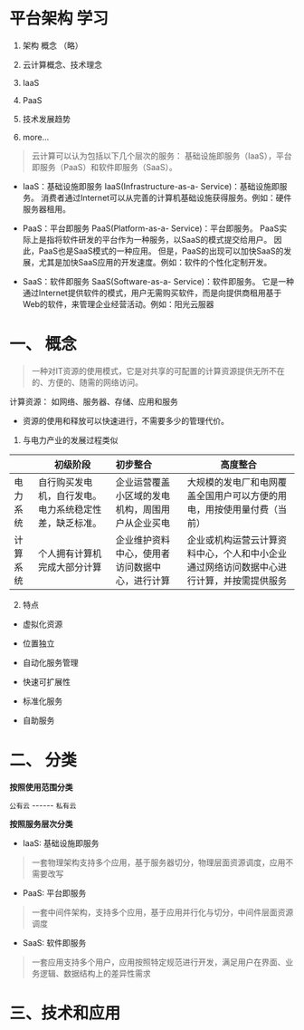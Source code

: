 
# 平台架构 学习

1. 架构 概念 （略）

2. 云计算概念、技术理念

3. IaaS

4. PaaS

5. 技术发展趋势

6. more...


> 云计算可以认为包括以下几个层次的服务：
基础设施即服务（IaaS），平台即服务（PaaS）和软件即服务（SaaS）。

* IaaS：基础设施即服务
IaaS(Infrastructure-as-a- Service)：基础设施即服务。
消费者通过Internet可以从完善的计算机基础设施获得服务。例如：硬件服务器租用。


* PaaS：平台即服务
PaaS(Platform-as-a- Service)：平台即服务。
PaaS实际上是指将软件研发的平台作为一种服务，以SaaS的模式提交给用户。
因此，PaaS也是SaaS模式的一种应用。
但是，PaaS的出现可以加快SaaS的发展，尤其是加快SaaS应用的开发速度。例如：软件的个性化定制开发。

* SaaS：软件即服务
SaaS(Software-as-a- Service)：软件即服务。
它是一种通过Internet提供软件的模式，用户无需购买软件，而是向提供商租用基于Web的软件，来管理企业经营活动。例如：阳光云服器


# 一、 概念

> 一种对IT资源的使用模式，它是对共享的可配置的计算资源提供无所不在的、方便的、随需的网络访问。

计算资源： 如网络、服务器、存储、应用和服务

* 资源的使用和释放可以快速进行，不需要多少的管理代价。

1. 与电力产业的发展过程类似

| | 初级阶段 | 初步整合 | 高度整合 |
| --- | --- | :--- | --- |
| 电力系统 | 自行购买发电机，自行发电。电力系统稳定性差，缺乏标准。 | 企业运营覆盖小区域的发电机构，周围用户从企业买电 | 大规模的发电厂和电网覆盖全国用户可以方便的用电，用按使用量付费（当前） |
| 计算系统 | 个人拥有计算机完成大部分计算 | 企业维护资料中心，使用者访问数据中心，进行计算 | 企业或机构运营云计算资料中心，个人和中小企业通过网络访问数据中心进行计算，并按需提供服务 |

2. 特点

* 虚拟化资源

* 位置独立

* 自动化服务管理

* 快速可扩展性

* 标准化服务

* 自助服务

# 二、 分类

**按照使用范围分类**

`公有云` ------ `私有云`

**按照服务层次分类**

* IaaS: 基础设施即服务

> 一套物理架构支持多个应用，基于服务器切分，物理层面资源调度，应用不需要改写

* PaaS: 平台即服务

> 一套中间件架构，支持多个应用，基于应用并行化与切分，中间件层面资源调度

* SaaS: 软件即服务

> 一套应用支持多个用户，应用按照特定规范进行开发，满足用户在界面、业务逻辑、数据结构上的差异性需求

# 三、技术和应用





















